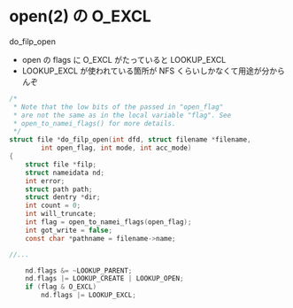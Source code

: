 # open(2) の O_EXCL

do_filp_open

 * open の flags に O_EXCL がたっていると LOOKUP_EXCL
 * LOOKUP_EXCL が使われている箇所が NFS くらいしかなくて用途が分からんぞ

```c
/*
 * Note that the low bits of the passed in "open_flag"
 * are not the same as in the local variable "flag". See
 * open_to_namei_flags() for more details.
 */
struct file *do_filp_open(int dfd, struct filename *filename,
		int open_flag, int mode, int acc_mode)
{
	struct file *filp;
	struct nameidata nd;
	int error;
	struct path path;
	struct dentry *dir;
	int count = 0;
	int will_truncate;
	int flag = open_to_namei_flags(open_flag);
	int got_write = false;
	const char *pathname = filename->name;

//...

	nd.flags &= ~LOOKUP_PARENT;
	nd.flags |= LOOKUP_CREATE | LOOKUP_OPEN;
	if (flag & O_EXCL)
		nd.flags |= LOOKUP_EXCL;
```

